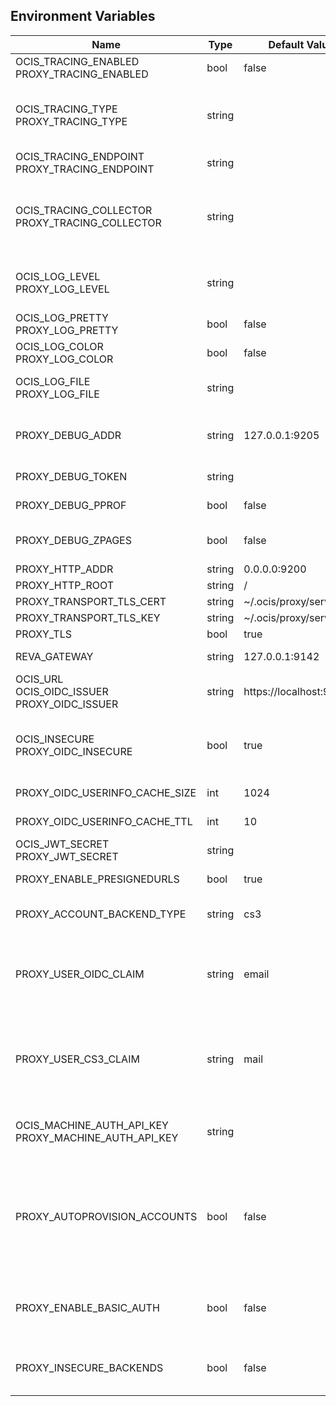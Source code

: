 ## Environment Variables

| Name | Type | Default Value | Description |
|------|------|---------------|-------------|
| OCIS_TRACING_ENABLED<br/>PROXY_TRACING_ENABLED | bool | false | Activates tracing.|
| OCIS_TRACING_TYPE<br/>PROXY_TRACING_TYPE | string |  | The type of tracing. Defaults to "", which is the same as "jaeger". Allowed tracing types are "jaeger" and "" as of now.|
| OCIS_TRACING_ENDPOINT<br/>PROXY_TRACING_ENDPOINT | string |  | The endpoint of the tracing agent.|
| OCIS_TRACING_COLLECTOR<br/>PROXY_TRACING_COLLECTOR | string |  | The HTTP endpoint for sending spans directly to a collector, i.e. http://jaeger-collector:14268/api/traces. Only used if the tracing endpoint is unset.|
| OCIS_LOG_LEVEL<br/>PROXY_LOG_LEVEL | string |  | The log level. Valid values are: "panic", "fatal", "error", "warn", "info", "debug", "trace".|
| OCIS_LOG_PRETTY<br/>PROXY_LOG_PRETTY | bool | false | Activates pretty log output.|
| OCIS_LOG_COLOR<br/>PROXY_LOG_COLOR | bool | false | Activates colorized log output.|
| OCIS_LOG_FILE<br/>PROXY_LOG_FILE | string |  | The path to the log file. Activates logging to this file if set.|
| PROXY_DEBUG_ADDR | string | 127.0.0.1:9205 | Bind address of the debug server, where metrics, health, config and debug endpoints will be exposed.|
| PROXY_DEBUG_TOKEN | string |  | Token to secure the metrics endpoint|
| PROXY_DEBUG_PPROF | bool | false | Enables pprof, which can be used for profiling|
| PROXY_DEBUG_ZPAGES | bool | false | Enables zpages, which can be used for collecting and viewing in-memory traces.|
| PROXY_HTTP_ADDR | string | 0.0.0.0:9200 | |
| PROXY_HTTP_ROOT | string | / | |
| PROXY_TRANSPORT_TLS_CERT | string | ~/.ocis/proxy/server.crt | |
| PROXY_TRANSPORT_TLS_KEY | string | ~/.ocis/proxy/server.key | |
| PROXY_TLS | bool | true | |
| REVA_GATEWAY | string | 127.0.0.1:9142 | The CS3 gateway endpoint.|
| OCIS_URL<br/>OCIS_OIDC_ISSUER<br/>PROXY_OIDC_ISSUER | string | https://localhost:9200 | URL of the OIDC issuer. It defaults to URL of the builtin IDP.|
| OCIS_INSECURE<br/>PROXY_OIDC_INSECURE | bool | true | Disable TLS certificate validation for connections to the IDP. (not recommended for production environments.|
| PROXY_OIDC_USERINFO_CACHE_SIZE | int | 1024 | Cache size for oidc user info.|
| PROXY_OIDC_USERINFO_CACHE_TTL | int | 10 | Max TTL for the oidc user info cache.|
| OCIS_JWT_SECRET<br/>PROXY_JWT_SECRET | string |  | The secret to mint and validate jwt tokens.|
| PROXY_ENABLE_PRESIGNEDURLS | bool | true | Allow ocs to get a signing key to sign requests.|
| PROXY_ACCOUNT_BACKEND_TYPE | string | cs3 | Account backend the proxy should use, currenly only 'cs3' is possible here.|
| PROXY_USER_OIDC_CLAIM | string | email | The name of an OpenID Connect claim that should be used for resolving users with the account backend. Currently defaults to 'email'.|
| PROXY_USER_CS3_CLAIM | string | mail | The name of a CS3 user attribute (claim) that should be mapped to the 'user_oidc_claim'. Currently defaults to 'mail' (other possible values are: 'username', 'displayname')|
| OCIS_MACHINE_AUTH_API_KEY<br/>PROXY_MACHINE_AUTH_API_KEY | string |  | Machine auth API key used for accessing the 'auth-machine' service to impersonate users.|
| PROXY_AUTOPROVISION_ACCOUNTS | bool | false | Set this to 'true' to automatically provsion users that do not yet exist in the users service on-demand upon first signin. To use this a write-enabled libregraph user backend needs to be setup an running.|
| PROXY_ENABLE_BASIC_AUTH | bool | false | Set this to true to enable 'basic' (username/password) authentication. (Default: false)|
| PROXY_INSECURE_BACKENDS | bool | false | Disable TLS certificate validation for all http backend connections. (Default: false)|